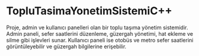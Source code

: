 # TopluTasimaYonetimSistemiC++
Proje, admin ve kullanıcı panelleri olan bir toplu taşıma yönetim sistemidir. Admin paneli, sefer saatlerini düzenleme, güzergah yönetimi, hat ekleme ve silme gibi işlevleri sunar. Kullanıcı paneli ise otobüs ve metro sefer saatlerini görüntüleyebilir ve güzergah bilgilerine erişebilir.
